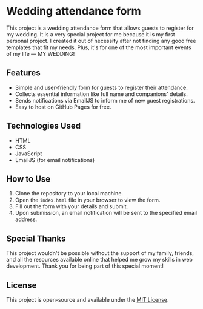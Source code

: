 # Wedding attendance form

This project is a wedding attendance form that allows guests to register for my wedding. It is a very special project for me because it is my first personal project. I created it out of necessity after not finding any good free templates that fit my needs. Plus, it's for one of the most important events of my life — MY WEDDING!

## Features

- Simple and user-friendly form for guests to register their attendance.
- Collects essential information like full name and companions' details.
- Sends notifications via EmailJS to inform me of new guest registrations.
- Easy to host on GitHub Pages for free.

## Technologies Used

- HTML
- CSS
- JavaScript
- EmailJS (for email notifications)

## How to Use

1. Clone the repository to your local machine.
2. Open the `index.html` file in your browser to view the form.
3. Fill out the form with your details and submit.
4. Upon submission, an email notification will be sent to the specified email address.

## Special Thanks

This project wouldn't be possible without the support of my family, friends, and all the resources available online that helped me grow my skills in web development. Thank you for being part of this special moment!

## License

This project is open-source and available under the [MIT License](LICENSE).
